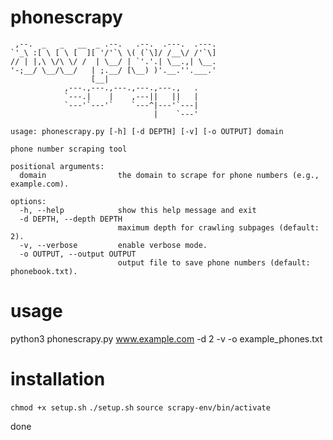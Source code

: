 # phonescrapy

```
 ,--.  _   _   __  _ .--.   .--.  .---.  .---.
`'_\ :[ \ [ \ [  ][ '/'`\ \( (`\]/ /__\/ /'`\]
// | |,\ \/\ \/ /  | \__/ | `'.'.| \__.,| \__.
'-;__/ \__/\__/   | ;.__/ [\__) )'.__.''.___.'
                  [__|
            ,---.,---.,---.,---.,---.,   .
            `---.|    |    ,---||   ||   |
            `---'`---'`    `---^|---'`---|
                                |    `---'

usage: phonescrapy.py [-h] [-d DEPTH] [-v] [-o OUTPUT] domain

phone number scraping tool

positional arguments:
  domain                the domain to scrape for phone numbers (e.g., example.com).

options:
  -h, --help            show this help message and exit
  -d DEPTH, --depth DEPTH
                        maximum depth for crawling subpages (default: 2).
  -v, --verbose         enable verbose mode.
  -o OUTPUT, --output OUTPUT
                        output file to save phone numbers (default: phonebook.txt).
```

# usage

python3 phonescrapy.py www.example.com -d 2 -v -o example_phones.txt

# installation

```chmod +x setup.sh```
```./setup.sh```
```source scrapy-env/bin/activate```

done
